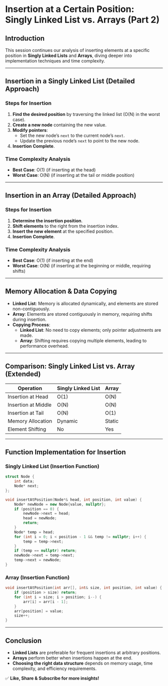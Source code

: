 # **Insertion at a Certain Position: Singly Linked List vs. Arrays (Part 2)**

## **Introduction**
This session continues our analysis of inserting elements at a specific position in **Singly Linked Lists** and **Arrays**, diving deeper into implementation techniques and time complexity.

---

## **Insertion in a Singly Linked List (Detailed Approach)**
### **Steps for Insertion**
1. **Find the desired position** by traversing the linked list (O(N) in the worst case).
2. **Create a new node** containing the new value.
3. **Modify pointers**:
   - Set the new node’s `next` to the current node’s `next`.
   - Update the previous node’s `next` to point to the new node.
4. **Insertion Complete**.

### **Time Complexity Analysis**
- **Best Case**: O(1) (if inserting at the head)
- **Worst Case**: O(N) (if inserting at the tail or middle position)

---

## **Insertion in an Array (Detailed Approach)**
### **Steps for Insertion**
1. **Determine the insertion position**.
2. **Shift elements** to the right from the insertion index.
3. **Insert the new element** at the specified position.
4. **Insertion Complete**.

### **Time Complexity Analysis**
- **Best Case**: O(1) (if inserting at the end)
- **Worst Case**: O(N) (if inserting at the beginning or middle, requiring shifts)

---

## **Memory Allocation & Data Copying**
- **Linked List**: Memory is allocated dynamically, and elements are stored non-contiguously.
- **Array**: Elements are stored contiguously in memory, requiring shifts during insertion.
- **Copying Process**:
  - **Linked List**: No need to copy elements; only pointer adjustments are made.
  - **Array**: Shifting requires copying multiple elements, leading to performance overhead.

---

## **Comparison: Singly Linked List vs. Array (Extended)**
| Operation       | Singly Linked List | Array |
|---------------|------------------|-------|
| Insertion at Head | O(1) | O(N) |
| Insertion at Middle | O(N) | O(N) |
| Insertion at Tail | O(N) | O(1) |
| Memory Allocation | Dynamic | Static |
| Element Shifting | No | Yes |

---

## **Function Implementation for Insertion**
### **Singly Linked List (Insertion Function)**
```cpp
struct Node {
    int data;
    Node* next;
};

void insertAtPosition(Node*& head, int position, int value) {
    Node* newNode = new Node{value, nullptr};
    if (position == 0) {
        newNode->next = head;
        head = newNode;
        return;
    }
    Node* temp = head;
    for (int i = 0; i < position - 1 && temp != nullptr; i++) {
        temp = temp->next;
    }
    if (temp == nullptr) return;
    newNode->next = temp->next;
    temp->next = newNode;
}
```

### **Array (Insertion Function)**
```cpp
void insertAtPosition(int arr[], int& size, int position, int value) {
    if (position > size) return;
    for (int i = size; i > position; i--) {
        arr[i] = arr[i - 1];
    }
    arr[position] = value;
    size++;
}
```

---

## **Conclusion**
- **Linked Lists** are preferable for frequent insertions at arbitrary positions.
- **Arrays** perform better when insertions happen at the end.
- **Choosing the right data structure** depends on memory usage, time complexity, and efficiency requirements.

✅ **Like, Share & Subscribe for more insights!**

